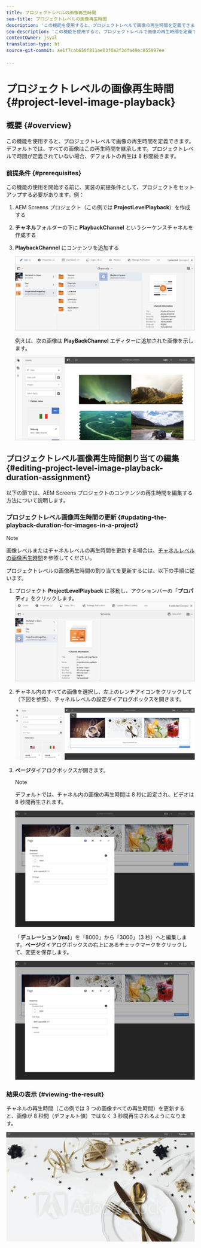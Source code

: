 ```yaml
---
title: プロジェクトレベルの画像再生時間
seo-title: プロジェクトレベルの画像再生時間
description: 'この機能を使用すると、プロジェクトレベルで画像の再生時間を定義できます。 '
seo-description: 'この機能を使用すると、プロジェクトレベルで画像の再生時間を定義できます。 '
contentOwner: jsyal
translation-type: ht
source-git-commit: ae1f7cab650f811ae03f0a2f3dfa49ec855997ee

---
```



# プロジェクトレベルの画像再生時間 {#project-level-image-playback}

## 概要 {#overview}

この機能を使用すると、プロジェクトレベルで画像の再生時間を定義できます。デフォルトでは、すべての画像はこの再生時間を継承します。プロジェクトレベルで時間が定義されていない場合、デフォルトの再生は 8 秒間続きます。

### 前提条件 {#prerequisites}

この機能の使用を開始する前に、実装の前提条件として、プロジェクトをセットアップする必要があります。例：

1. AEM Screens プロジェクト（この例では **ProjectLevelPlayback**）を作成する

1. **チャネル**&#x200B;フォルダーの下に **PlaybackChannel** というシーケンスチャネルを作成する

1. **PlaybackChannel** にコンテンツを追加する

   ![アセット](assets/image_playback1.png)

   例えば、次の画像は **PlayBackChannel** エディターに追加された画像を示します。

   ![アセット](assets/image_playback2.png)

## プロジェクトレベル画像再生時間割り当ての編集 {#editing-project-level-image-playback-duration-assignment}

以下の節では、AEM Screens プロジェクトのコンテンツの再生時間を編集する方法について説明します。

### プロジェクトレベル画像再生時間の更新 {#updating-the-playback-duration-for-images-in-a-project}


>[!NOTE]
>画像レベルまたはチャネルレベルの再生時間を更新する場合は、[チャネルレベルの画像再生時間](channel-level-image-playback.md)を参照してください。

プロジェクトレベルの画像再生時間の割り当てを更新するには、以下の手順に従います。

1. プロジェクト **ProjectLevelPlayback** に移動し、アクションバーの「**プロパティ**」をクリックします。
   ![アセット](assets/image_playback3.png)

1. チャネル内のすべての画像を選択し、左上のレンチアイコンをクリックして（下図を参照）、チャネルレベルの設定ダイアログボックスを開きます。

   ![screen_shot_2019-06-25at95945am](assets/screen_shot_2019-06-25at95945am.png)

1. **ページ**&#x200B;ダイアログボックスが開きます。

   >[!NOTE]
   >
   >デフォルトでは、チャネル内の画像の再生時間は 8 秒に設定され、ビデオは 8 秒間再生されます。

   ![screen_shot_2019-06-25at100343am](assets/screen_shot_2019-06-25at100343am.png)

   「**デュレーション (ms)**」を「8000」から「3000」（3 秒）へと編集します。**ページ**&#x200B;ダイアログボックスの右上にあるチェックマークをクリックして、変更を保存します。

   ![screen_shot_2019-06-25at101527am](assets/screen_shot_2019-06-25at101527am.png)

### 結果の表示 {#viewing-the-result}

チャネルの再生時間（この例では 3 つの画像すべての再生時間）を更新すると、画像が 8 秒間（デフォルト値）ではなく 3 秒間再生されるようになります。

![channel_preview](assets/channel_preview.gif)

